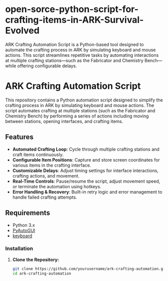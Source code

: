 # open-sorce-python-script-for-crafting-items-in-ARK-Survival-Evolved
ARK Crafting Automation Script is a Python-based tool designed to automate the crafting process in ARK by simulating keyboard and mouse actions. This script streamlines repetitive tasks by automating interactions at multiple crafting stations—such as the Fabricator and Chemistry Bench—while offering configurable delays.
# ARK Crafting Automation Script

This repository contains a Python automation script designed to simplify the crafting process in ARK by simulating keyboard and mouse actions. The script automates crafting at multiple stations (such as the Fabricator and Chemistry Bench) by performing a series of actions including moving between stations, opening interfaces, and crafting items.

## Features

- **Automated Crafting Loop**: Cycle through multiple crafting stations and craft items continuously.
- **Configurable Item Positions**: Capture and store screen coordinates for various items in the crafting interface.
- **Customizable Delays**: Adjust timing settings for interface interactions, crafting actions, and movement.
- **Real-Time Controls**: Pause/resume the script, adjust movement speed, or terminate the automation using hotkeys.
- **Error Handling & Recovery**: Built-in retry logic and error management to handle failed crafting attempts.

## Requirements

- Python 3.x
- [PyAutoGUI](https://pyautogui.readthedocs.io/en/latest/)
- [keyboard](https://github.com/boppreh/keyboard)

### Installation

1. **Clone the Repository:**

   ```bash
   git clone https://github.com/yourusername/ark-crafting-automation.git
   cd ark-crafting-automation
